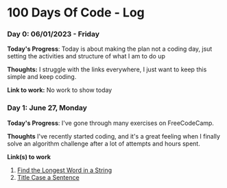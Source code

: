 # 100 Days Of Code - Log

### Day 0: 06/01/2023 - Friday

**Today's Progress**: Today is about making the plan not a coding day, jsut setting the activities and structure of what I am to do up

**Thoughts:** I struggle with the links everywhere, I just want to keep this simple and keep coding.

**Link to work:** No work to show today

### Day 1: June 27, Monday

**Today's Progress**: I've gone through many exercises on FreeCodeCamp.

**Thoughts** I've recently started coding, and it's a great feeling when I finally solve an algorithm challenge after a lot of attempts and hours spent.

**Link(s) to work**
1. [Find the Longest Word in a String](https://www.freecodecamp.com/challenges/find-the-longest-word-in-a-string)
2. [Title Case a Sentence](https://www.freecodecamp.com/challenges/title-case-a-sentence)
